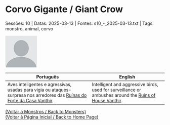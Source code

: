 
# Corvo Gigante / Giant Crow

Sessões: 10 | Datas: 2025-03-13 | Fontes: s10_-_2025-03-13.txt | Tags: monstro, animal, corvo

![Corvo Gigante](blank.png)

| Português | English |
|-----------|---------|
| Aves inteligentes e agressivas, usadas para vigia ou ataques-surpresa nos arredores das [Ruínas do Forte da Casa Vanthir](ruinas_do_forte_da_casa_vanthir.md). | Intelligent and aggressive birds, used for surveillance or ambushes around the [Ruins of House Vanthir](ruinas_do_forte_da_casa_vanthir.md). |

[(Voltar a Monstros / Back to Monsters)](monstros.md)  
[(Voltar à Página Inicial / Back to Home Page)](home.md)



















